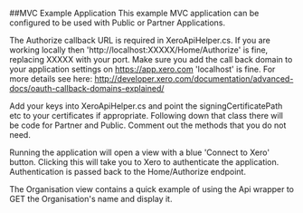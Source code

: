 ﻿##MVC Example Application
This example MVC application can be configured to be used with Public or Partner Applications.
 
The Authorize callback URL is required in XeroApiHelper.cs. If you are working locally then 'http://localhost:XXXXX/Home/Authorize' is fine, replacing XXXXX with your port. Make sure you add the call back domain to your application settings on https://app.xero.com 'localhost' is fine. For more details see here: http://developer.xero.com/documentation/advanced-docs/oauth-callback-domains-explained/
 
Add your keys into XeroApiHelper.cs and point the signingCertificatePath etc to your certificates if appropriate. Following down that class there will be code for Partner and Public. Comment out the methods that you do not need.
 
Running the application will open a view with a blue 'Connect to Xero' button. Clicking this will take you to Xero to authenticate the application. Authentication is passed back to the Home/Authorize endpoint. 
 
The Organisation view contains a quick example of using the Api wrapper to GET the Organisation's name and display it.
